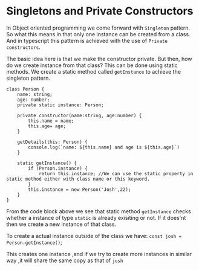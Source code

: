 # Singletons and Private Constructors

In Object oriented programming we come forward with `Singleton` pattern. So what this means in that only one instance can be created from a class. And in typescript this pattern is achieved with the use of `Private constructors`. 

The basic idea here is that we make the constructor private. But then, how do we create instance from that class? This can be done using static methods. We create a static method called `getInstance` to achieve the singleton pattern.

```
class Person {
    name: string;
    age: number;
    private static instance: Person;

    private constructor(name:string, age:number) {
        this.name = name;
        this.age= age;
    }

    getDetails(this: Person) {
        console.log(`name: ${this.name} and age is ${this.age}`)
    }

    static getInstance() {
        if (Person.instance) {
            return this.instance; //We can use the static property in static method either with class name or this keyword.
        }
        this.instance = new Person('Josh',22);
    }
}
```
From the code block above we see that static method `getInstance` checks whether a instance of type `static` is already exisiting or not. If it does'nt then we create a new instance of that class.

To create a actual instance outside of the class we have: `const josh = Person.getInstance()`; <br>

This creates one instance ,and if we try to create more instances in similar way ,it will share the same copy as that of `josh`
